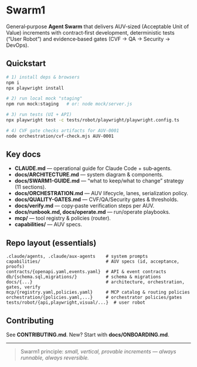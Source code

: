 # Swarm1

General‑purpose **Agent Swarm** that delivers AUV‑sized (Acceptable Unit of Value) increments with
contract‑first development, deterministic tests (“User Robot”) and evidence‑based gates (CVF → QA → Security → DevOps).

## Quickstart

```bash
# 1) install deps & browsers
npm i
npx playwright install

# 2) run local mock "staging"
npm run mock:staging   # or: node mock/server.js

# 3) run tests (UI + API)
npx playwright test -c tests/robot/playwright/playwright.config.ts

# 4) CVF gate checks artifacts for AUV-0001
node orchestration/cvf-check.mjs AUV-0001
```

## Key docs

- **CLAUDE.md** — operational guide for Claude Code + sub‑agents.
- **docs/ARCHITECTURE.md** — system diagram & components.
- **docs/SWARM1-GUIDE.md** — “what to keep/what to change” strategy (11 sections).
- **docs/ORCHESTRATION.md** — AUV lifecycle, lanes, serialization policy.
- **docs/QUALITY-GATES.md** — CVF/QA/Security gates & thresholds.
- **docs/verify.md** — copy‑paste verification steps per AUV.
- **docs/runbook.md, docs/operate.md** — run/operate playbooks.
- **mcp/** — tool registry & policies (router).
- **capabilities/** — AUV specs.

## Repo layout (essentials)

```
.claude/agents, .claude/aux-agents    # system prompts
capabilities/                         # AUV specs (id, acceptance, proofs)
contracts/{openapi.yaml,events.yaml}  # API & event contracts
db/{schema.sql,migrations/}           # schema & migrations
docs/{...}                            # architecture, orchestration, gates, verify
mcp/{registry.yaml,policies.yaml}     # MCP catalog & routing policies
orchestration/{policies.yaml,...}     # orchestrator policies/gates
tests/robot/{api,playwright,visual/...}  # user robot
```

## Contributing

See **CONTRIBUTING.md**. New? Start with **docs/ONBOARDING.md**.

---

> Swarm1 principle: _small, vertical, provable increments — always runnable, always reversible._
